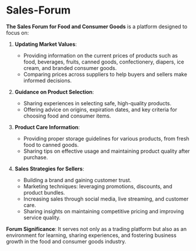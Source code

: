# Sales-Forum
**The Sales Forum for Food and Consumer Goods** is a platform designed to focus on:  

1. **Updating Market Values**:  
   - Providing information on the current prices of products such as food, beverages, fruits, canned goods, confectionery, diapers, ice cream, and branded consumer goods.  
   - Comparing prices across suppliers to help buyers and sellers make informed decisions.  

2. **Guidance on Product Selection**:  
   - Sharing experiences in selecting safe, high-quality products.  
   - Offering advice on origins, expiration dates, and key criteria for choosing food and consumer items.  

3. **Product Care Information**:  
   - Providing proper storage guidelines for various products, from fresh food to canned goods.  
   - Sharing tips on effective usage and maintaining product quality after purchase.  

4. **Sales Strategies for Sellers**:  
   - Building a brand and gaining customer trust.  
   - Marketing techniques: leveraging promotions, discounts, and product bundles.  
   - Increasing sales through social media, live streaming, and customer care.  
   - Sharing insights on maintaining competitive pricing and improving service quality.  

**Forum Significance**: It serves not only as a trading platform but also as an environment for learning, sharing experiences, and fostering business growth in the food and consumer goods industry.
